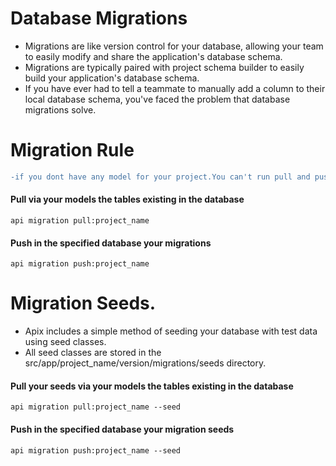 # Database Migrations
* Migrations are like version control for your database, allowing your team to easily modify and share the application's database schema.
* Migrations are typically paired with project schema builder to easily build your application's database schema.
* If you have ever had to tell a teammate to manually add a column to their local database schema, you've faced the problem that database migrations solve.


# Migration Rule
```diff
-if you dont have any model for your project.You can't run pull and push command for your migrations
```

#### Pull via your models the tables existing in the database

```
api migration pull:project_name

```

#### Push in the specified database your migrations

```
api migration push:project_name

```

# Migration Seeds.

* Apix includes a simple method of seeding your database with test data using seed classes.
* All seed classes are stored in the src/app/project_name/version/migrations/seeds directory.

#### Pull your seeds via your models the tables existing in the database

```
api migration pull:project_name --seed

```

#### Push in the specified database your migration seeds

```
api migration push:project_name --seed

```